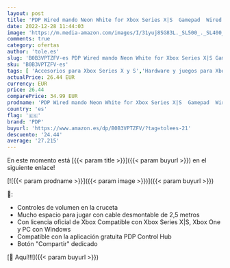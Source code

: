 ```yaml
---
layout: post
title: 'PDP Wired mando Neon White for Xbox Series X|S  Gamepad  Wired Video Game mando  Gaming mando  Xbox One  Officially Licensed - Xbox Series X'
date: 2022-12-28 11:44:03
image: 'https://m.media-amazon.com/images/I/31yuj8SG83L._SL500_._SL400_.jpg'
comments: true
category: ofertas
author: 'tole.es'
slug: 'B0B3VPTZFV-es PDP Wired mando Neon White for Xbox Series X|S Gamepad...'
sku: 'B0B3VPTZFV-es'
tags: [ 'Accesorios para Xbox Series X y S','Hardware y juegos para Xbox One','Hardware y juegos para Xbox Series X y S','Juegos y Accesorios para PC','Mandos y controles para Xbox Series X y S','Videojuegos','pdp','xbox','🇪🇸', ]
actualPrice: 26.44 EUR
currency: EUR
price: 26.44
comparePrice: 34.99 EUR
prodname: 'PDP Wired mando Neon White for Xbox Series X|S  Gamepad  Wired Video Game mando  Gaming mando  Xbox One  Officially Licensed - Xbox Series X'
country: 'es'
flag: '🇪🇸'
brand: 'PDP'
buyurl: 'https://www.amazon.es/dp/B0B3VPTZFV/?tag=tolees-21'
descuento: '24.44'
average: '27.215'
---
```


En este momento está [{{< param title >}}]({{< param buyurl >}}) en el siguiente enlace!

[![{{< param prodname >}}]({{< param image >}})]({{< param buyurl >}})

🔎:

- Controles de volumen en la cruceta
- Mucho espacio para jugar con cable desmontable de 2,5 metros
- Con licencia oficial de Xbox Compatible con Xbox Series X|S, Xbox One y PC con Windows
- Compatible con la aplicación gratuita PDP Control Hub
- Botón "Compartir" dedicado

[🛒 Aquí!!!]({{< param buyurl >}})
